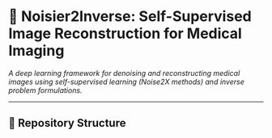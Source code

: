 # 📜 Noisier2Inverse: Self-Supervised Image Reconstruction for Medical Imaging

*A deep learning framework for denoising and reconstructing medical images using self-supervised learning (Noise2X methods) and inverse problem formulations.*

---

## 📂 Repository Structure  
